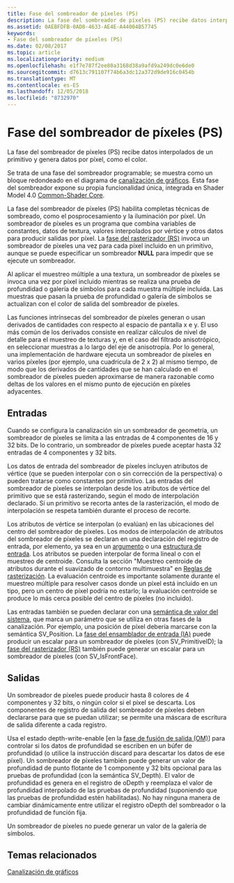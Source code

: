 ```yaml
---
title: Fase del sombreador de píxeles (PS)
description: La fase del sombreador de píxeles (PS) recibe datos interpolados de un primitivo y genera datos por píxel, como el color.
ms.assetid: 0AEBFDFB-0AD8-4633-AE4E-A44004B57745
keywords:
- Fase del sombreador de píxeles (PS)
ms.date: 02/08/2017
ms.topic: article
ms.localizationpriority: medium
ms.openlocfilehash: e1f7e787f2ee80a3168d38a9afd9a249dc0e6de0
ms.sourcegitcommit: d7613c791107f74b6a3dc12a372d9de916c0454b
ms.translationtype: MT
ms.contentlocale: es-ES
ms.lasthandoff: 12/05/2018
ms.locfileid: "8732970"
---
```

# <a name="pixel-shader-ps-stage"></a>Fase del sombreador de píxeles (PS)


La fase del sombreador de píxeles (PS) recibe datos interpolados de un primitivo y genera datos por píxel, como el color.

Se trata de una fase del sombreador programable; se muestra como un bloque redondeado en el diagrama de [canalización de gráficos](graphics-pipeline.md). Esta fase del sombreador expone su propia funcionalidad única, integrada en Shader Model 4.0 [Common-Shader Core](https://msdn.microsoft.com/library/windows/desktop/bb509580).

La fase del sombreador de píxeles (PS) habilita completas técnicas de sombreado, como el posprocesamiento y la iluminación por píxel. Un sombreador de píxeles es un programa que combina variables de constantes, datos de textura, valores interpolados por vértice y otros datos para producir salidas por píxel. La [fase del rasterizador (RS)](rasterizer-stage--rs-.md) invoca un sombreador de píxeles una vez para cada píxel incluido en un primitivo, aunque se puede especificar un sombreador **NULL** para impedir que se ejecute un sombreador.

Al aplicar el muestreo múltiple a una textura, un sombreador de píxeles se invoca una vez por píxel incluido mientras se realiza una prueba de profundidad o galería de símbolos para cada muestra múltiple incluida. Las muestras que pasan la prueba de profundidad o galería de símbolos se actualizan con el color de salida del sombreador de píxeles.

Las funciones intrínsecas del sombreador de píxeles generan o usan derivados de cantidades con respecto al espacio de pantalla x e y. El uso más común de los derivados consiste en realizar cálculos de nivel de detalle para el muestreo de texturas y, en el caso del filtrado anisotrópico, en seleccionar muestras a lo largo del eje de anisotropía. Por lo general, una implementación de hardware ejecuta un sombreador de píxeles en varios píxeles (por ejemplo, una cuadrícula de 2 x 2) al mismo tiempo, de modo que los derivados de cantidades que se han calculado en el sombreador de píxeles pueden aproximarse de manera razonable como deltas de los valores en el mismo punto de ejecución en píxeles adyacentes.

## <a name="span-idinputsspanspan-idinputsspanspan-idinputsspaninputs"></a><span id="Inputs"></span><span id="inputs"></span><span id="INPUTS"></span>Entradas


Cuando se configura la canalización sin un sombreador de geometría, un sombreador de píxeles se limita a las entradas de 4 componentes de 16 y 32 bits. De lo contrario, un sombreador de píxeles puede aceptar hasta 32 entradas de 4 componentes y 32 bits.

Los datos de entrada del sombreador de píxeles incluyen atributos de vértice (que se pueden interpolar con o sin corrección de la perspectiva) o pueden tratarse como constantes por primitivo. Las entradas del sombreador de píxeles se interpolan desde los atributos de vértice del primitivo que se está rasterizando, según el modo de interpolación declarado. Si un primitivo se recorta antes de la rasterización, el modo de interpolación se respeta también durante el proceso de recorte.

Los atributos de vértice se interpolan (o evalúan) en las ubicaciones del centro del sombreador de píxeles. Los modos de interpolación de atributos del sombreador de píxeles se declaran en una declaración del registro de entrada, por elemento, ya sea en un [argumento](https://msdn.microsoft.com/library/windows/desktop/bb509606) o una [estructura de entrada](https://msdn.microsoft.com/library/windows/desktop/bb509668). Los atributos se pueden interpolar de forma lineal o con el muestreo de centroide. Consulta la sección "Muestreo centroide de atributos durante el suavizado de contorno multimuestra" en [Reglas de rasterización](rasterization-rules.md). La evaluación centroide es importante solamente durante el muestreo múltiple para resolver casos donde un píxel está incluido en un tipo, pero un centro de píxel podría no estarlo; la evaluación centroide se produce lo más cerca posible del centro de píxeles (no incluido).

Las entradas también se pueden declarar con una [semántica de valor del sistema](https://msdn.microsoft.com/library/windows/desktop/bb509647), que marca un parámetro que se utiliza en otras fases de la canalización. Por ejemplo, una posición de píxel debería marcarse con la semántica SV\_Position. La [fase del ensamblador de entrada (IA)](input-assembler-stage--ia-.md) puede producir un escalar para un sombreador de píxeles (con SV\_PrimitiveID); la [fase del rasterizador (RS)](rasterizer-stage--rs-.md) también puede generar un escalar para un sombreador de píxeles (con SV\_IsFrontFace).

## <a name="span-idoutputsspanspan-idoutputsspanspan-idoutputsspanoutputs"></a><span id="Outputs"></span><span id="outputs"></span><span id="OUTPUTS"></span>Salidas


Un sombreador de píxeles puede producir hasta 8 colores de 4 componentes y 32 bits, o ningún color si el píxel se descarta. Los componentes de registro de salida del sombreador de píxeles deben declararse para que se puedan utilizar; se permite una máscara de escritura de salida diferente a cada registro.

Usa el estado depth-write-enable [en la [fase de fusión de salida (OM)](output-merger-stage--om-.md)] para controlar si los datos de profundidad se escriben en un búfer de profundidad (o utilice la instrucción discard para descartar los datos de ese píxel). Un sombreador de píxeles también puede generar un valor de profundidad de punto flotante de 1 componente y 32 bits opcional para las pruebas de profundidad (con la semántica SV\_Depth). El valor de profundidad es genera en el registro de oDepth y reemplaza el valor de profundidad interpolado de las pruebas de profundidad (suponiendo que las pruebas de profundidad estén habilitadas). No hay ninguna manera de cambiar dinámicamente entre utilizar el registro oDepth del sombreador o la profundidad de función fija.

Un sombreador de píxeles no puede generar un valor de la galería de símbolos.

## <a name="span-idrelated-topicsspanrelated-topics"></a><span id="related-topics"></span>Temas relacionados


[Canalización de gráficos](graphics-pipeline.md)

 

 




